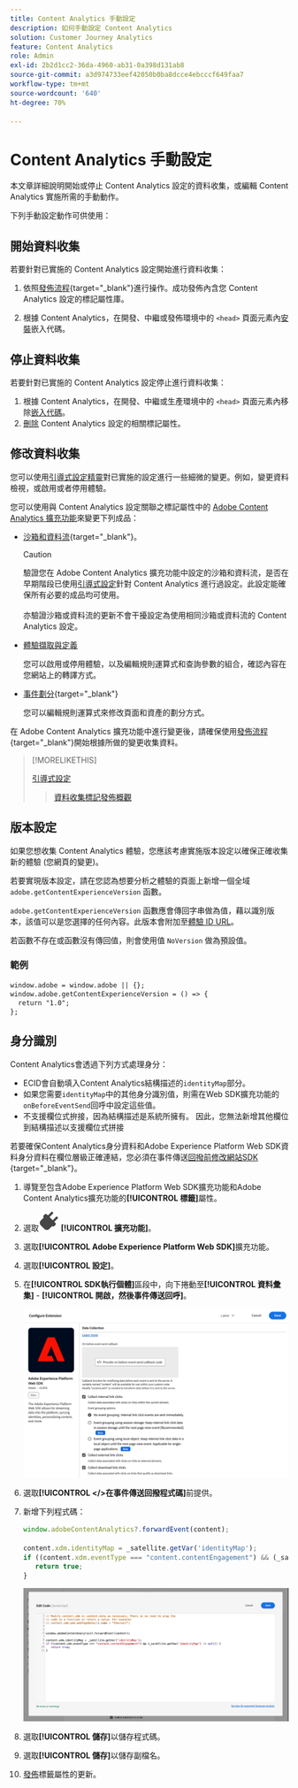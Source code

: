 ```yaml
---
title: Content Analytics 手動設定
description: 如何手動設定 Content Analytics
solution: Customer Journey Analytics
feature: Content Analytics
role: Admin
exl-id: 2b2d1cc2-36da-4960-ab31-0a398d131ab8
source-git-commit: a3d974733eef42050b0ba8dcce4ebcccf649faa7
workflow-type: tm+mt
source-wordcount: '640'
ht-degree: 70%

---
```


# Content Analytics 手動設定

本文章詳細說明開始或停止 Content Analytics 設定的資料收集，或編輯 Content Analytics 實施所需的手動動作。

下列手動設定動作可供使用：

## 開始資料收集

若要針對已實施的 Content Analytics 設定開始進行資料收集：

1. 依照[發佈流程](https://experienceleague.adobe.com/zh-hant/docs/experience-platform/tags/publish/overview){target="_blank"}進行操作。成功發佈內含您 Content Analytics 設定的標記屬性庫。

1. 根據 Content Analytics，在開發、中繼或發佈環境中的 `<head>` 頁面元素內[安裝](https://experienceleague.adobe.com/zh-hant/docs/experience-platform/tags/publish/environments/environments#installation)嵌入代碼。


## 停止資料收集

若要針對已實施的 Content Analytics 設定停止進行資料收集：

1. 根據 Content Analytics，在開發、中繼或生產環境中的 `<head>` 頁面元素內移除[嵌入代碼](https://experienceleague.adobe.com/zh-hant/docs/experience-platform/tags/publish/environments/environments)。
1. [刪除](https://experienceleague.adobe.com/zh-hant/docs/experience-platform/tags/publish/overview) Content Analytics 設定的相關標記屬性。



## 修改資料收集

您可以使用[引導式設定精靈](guided.md)對已實施的設定進行一些細微的變更。例如，變更資料檢視，或啟用或者停用體驗。

您可以使用與 Content Analytics 設定關聯之標記屬性中的 [Adobe Content Analytics 擴充功能](https://experienceleague.adobe.com/zh-hant/docs/experience-platform/tags/extensions/client/content-analytics/overview)來變更下列成品：

* [沙箱和資料流](https://experienceleague.adobe.com/zh-hant/docs/experience-platform/tags/extensions/client/content-analytics/overview#configure-datastreams){target="_blank"}。

  >[!CAUTION]
  >
  >驗證您在 Adobe Content Analytics 擴充功能中設定的沙箱和資料流，是否在早期階段已使用[引導式設定](guided.md)針對 Content Analytics 進行過設定。此設定能確保所有必要的成品均可使用。<br/><br/>亦驗證沙箱或資料流的更新不會干擾設定為使用相同沙箱或資料流的 Content Analytics 設定。
  >

* [體驗擷取與定義](https://experienceleague.adobe.com/zh-hant/docs/experience-platform/tags/extensions/client/content-analytics/overview?lang=en#configure-experience-capture-and-definition)

  您可以啟用或停用體驗，以及編輯規則運算式和查詢參數的組合，確認內容在您網站上的轉譯方式。

* [事件劃分](https://experienceleague.adobe.com/zh-hant/docs/experience-platform/tags/extensions/client/content-analytics/overview#configure-event-segmenting){target="_blank"}

  您可以編輯規則運算式來修改頁面和資產的劃分方式。


在 Adobe Content Analytics 擴充功能中進行變更後，請確保使用[發佈流程](https://experienceleague.adobe.com/zh-hant/docs/experience-platform/tags/publish/overview){target="_blank"}開始根據所做的變更收集資料。



>[!MORELIKETHIS]
>
>[引導式設定](guided.md)
>>[資料收集標記發佈概觀](https://experienceleague.adobe.com/zh-hant/docs/experience-platform/tags/publish/overview)
>


## 版本設定

如果您想收集 Content Analytics 體驗，您應該考慮實施版本設定以確保正確收集新的體驗 (您網頁的變更)。

若要實現版本設定，請在您認為想要分析之體驗的頁面上新增一個全域 `adobe.getContentExperienceVersion` 函數。

`adobe.getContentExperienceVersion` 函數應會傳回字串做為值，藉以識別版本，該值可以是您選擇的任何內容。此版本會附加至[體驗 ID URL](/help/content-analytics/report/components.md#experience-metadata)。

若函數不存在或函數沒有傳回值，則會使用值 `NoVersion` 做為預設值。

### 範例

```
window.adobe = window.adobe || {};
window.adobe.getContentExperienceVersion = () => {
  return "1.0";
};
```

## 身分識別

Content Analytics會透過下列方式處理身分：

* ECID會自動填入Content Analytics結構描述的`identityMap`部分。
* 如果您需要`identityMap`中的其他身分識別值，則需在Web SDK擴充功能的`onBeforeEventSend`回呼中設定這些值。
* 不支援欄位式拚接，因為結構描述是系統所擁有。 因此，您無法新增其他欄位到結構描述以支援欄位式拼接


若要確保Content Analytics身分資料和Adobe Experience Platform Web SDK資料身分資料在欄位層級正確連結，您必須在事件傳送[回撥前修改網站SDK ](https://experienceleague.adobe.com/en/docs/experience-platform/web-sdk/commands/configure/onbeforeeventsend){target="_blank"}。

1. 導覽至包含Adobe Experience Platform Web SDK擴充功能和Adobe Content Analytics擴充功能的&#x200B;**[!UICONTROL 標籤]**&#x200B;屬性。
1. 選取![外掛程式](/help/assets/icons/Plug.svg) **[!UICONTROL 擴充功能]**。
1. 選取&#x200B;**[!UICONTROL Adobe Experience Platform Web SDK]**&#x200B;擴充功能。
1. 選取&#x200B;**[!UICONTROL 設定]**。
1. 在&#x200B;**[!UICONTROL SDK執行個體]**&#x200B;區段中，向下捲動至&#x200B;**[!UICONTROL 資料彙集]** - **[!UICONTROL 開啟，然後事件傳送回呼]**。

   ![在事件傳送回撥之前](/help/content-analytics/assets/onbeforeeventsendcallback.png)

1. 選取&#x200B;**[!UICONTROL &lt;/>在事件傳送回撥程式碼]**&#x200B;前提供。
1. 新增下列程式碼：

   ```javascript
   window.adobeContentAnalytics?.forwardEvent(content);
   
   content.xdm.identityMap = _satellite.getVar('identityMap');
   if ((content.xdm.eventType === "content.contentEngagement") && (_satellite.getVar('identityMap') != null)) {
      return true;
   }
   ```

   ![在事件傳送回撥之前](/help/content-analytics/assets/onbeforeeventsendcallbackcode.png)

1. 選取&#x200B;**[!UICONTROL 儲存]**&#x200B;以儲存程式碼。
1. 選取&#x200B;**[!UICONTROL 儲存]**&#x200B;以儲存副檔名。
1. [發佈](https://experienceleague.adobe.com/zh-hant/docs/experience-platform/tags/publish/overview)標籤屬性的更新。





